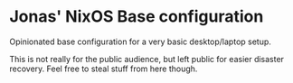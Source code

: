 # Jonas' NixOS Base configuration

Opinionated base configuration for a very basic desktop/laptop setup.

This is not really for the public audience, but left public for easier disaster recovery. Feel free to steal stuff from here though.
